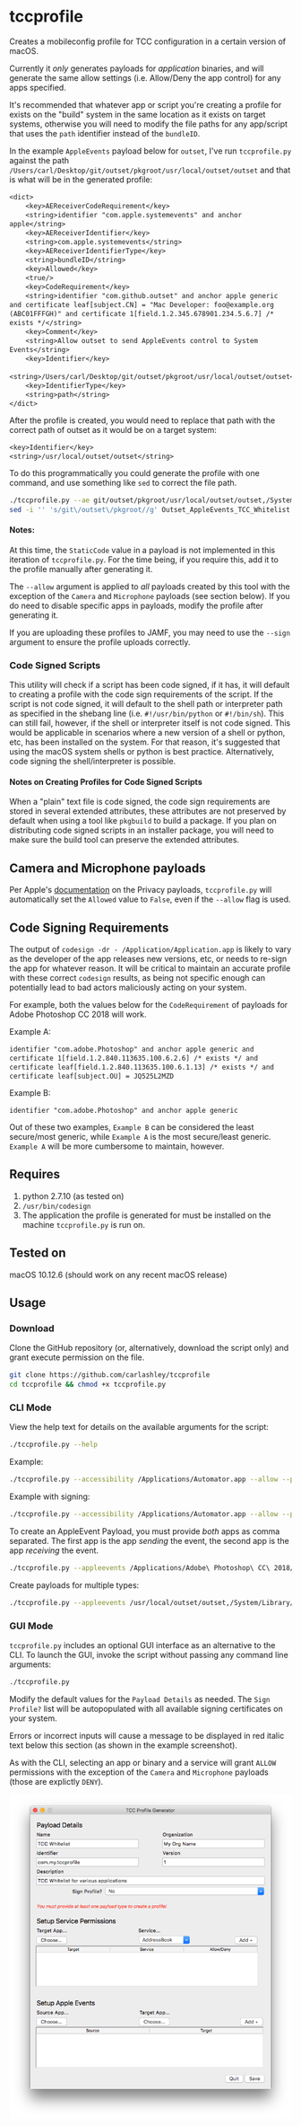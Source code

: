 # tccprofile
Creates a mobileconfig profile for TCC configuration in a certain version of macOS.

Currently it _only_ generates payloads for _application_ binaries, and will generate the same allow settings (i.e. Allow/Deny the app control) for any apps specified.

It's recommended that whatever app or script you're creating a profile for exists on the "build" system in the same location as it exists on target systems, otherwise you will need to modify the file paths for any app/script that uses the `path` identifier instead of the `bundleID`.

In the example `AppleEvents` payload below for `outset`, I've run `tccprofile.py` against the path `/Users/carl/Desktop/git/outset/pkgroot/usr/local/outset/outset` and that is what will be in the generated profile:
```
<dict>
	<key>AEReceiverCodeRequirement</key>
	<string>identifier "com.apple.systemevents" and anchor apple</string>
	<key>AEReceiverIdentifier</key>
	<string>com.apple.systemevents</string>
	<key>AEReceiverIdentifierType</key>
	<string>bundleID</string>
	<key>Allowed</key>
	<true/>
	<key>CodeRequirement</key>
	<string>identifier "com.github.outset" and anchor apple generic and certificate leaf[subject.CN] = "Mac Developer: foo@example.org (ABC01FFFGH)" and certificate 1[field.1.2.345.678901.234.5.6.7] /* exists */</string>
	<key>Comment</key>
	<string>Allow outset to send AppleEvents control to System Events</string>
	<key>Identifier</key>
	<string>/Users/carl/Desktop/git/outset/pkgroot/usr/local/outset/outset</string>
	<key>IdentifierType</key>
	<string>path</string>
</dict>
```

After the profile is created, you would need to replace that path with the correct path of outset as it would be on a target system:
```
<key>Identifier</key>
<string>/usr/local/outset/outset</string>
```

To do this programmatically you could generate the profile with one command, and use something like `sed` to correct the file path.
```bash
./tccprofile.py --ae git/outset/pkgroot/usr/local/outset/outset,/System/Library/CoreServices/System\ Events.app --allow --pd="Outset AppleEvents TCC Whitelist"  --pi="com.github.carlashley" --pn="Outset AppleEvents Control"  --po="My Great Company" --pv=1  -o Outset_AppleEvents_TCC_Whitelist.mobileconfig
sed -i '' 's/git\/outset\/pkgroot//g' Outset_AppleEvents_TCC_Whitelist.mobileconfig
```

#### Notes:
At this time, the `StaticCode` value in a payload is not implemented in this iteration of `tccprofile.py`. For the time being, if you require this, add it to the profile manually after generating it.

The `--allow` argument is applied to _all_ payloads created by this tool with the exception of the `Camera` and `Microphone` payloads (see section below). If you do need to disable specific apps in payloads, modify the profile after generating it.

If you are uploading these profiles to JAMF, you may need to use the `--sign` argument to ensure the profile uploads correctly.

### Code Signed Scripts
This utility will check if a script has been code signed, if it has, it will default to creating a profile with the code sign requirements of the script. If the script is not code signed, it will default to the shell path or interpreter path as specified in the shebang line (i.e. `#!/usr/bin/python` or `#!/bin/sh`). This can still fail, however, if the shell or interpreter itself is not code signed. This would be applicable in scenarios where a new version of a shell or python, etc, has been installed on the system. For that reason, it's suggested that using the macOS system shells or python is best practice. Alternatively, code signing the shell/interpreter is possible.

#### Notes on Creating Profiles for Code Signed Scripts
When a "plain" text file is code signed, the code sign requirements are stored in several extended attributes, these attributes are not preserved by default when using a tool like `pkgbuild` to build a package. If you plan on distributing code signed scripts in an installer package, you will need to make sure the build tool can preserve the extended attributes.


## Camera and Microphone payloads
Per Apple's [documentation](https://developer.apple.com/enterprise/documentation/Configuration-Profile-Reference.pdf) on the Privacy payloads, `tccprofile.py` will automatically set the `Allowed` value to `False`, even if the `--allow` flag is used.

## Code Signing Requirements
The output of `codesign -dr - /Application/Application.app` is likely to vary as the developer of the app releases new versions, etc, or needs to re-sign the app for whatever reason. It will be critical to maintain an accurate profile with these correct `codesign` results, as being not specific enough can potentially lead to bad actors maliciously acting on your system.

For example, both the values below for the `CodeRequirement` of payloads for Adobe Photoshop CC 2018 will work.

Example A:

```
identifier "com.adobe.Photoshop" and anchor apple generic and certificate 1[field.1.2.840.113635.100.6.2.6] /* exists */ and certificate leaf[field.1.2.840.113635.100.6.1.13] /* exists */ and certificate leaf[subject.OU] = JQ525L2MZD
```
Example B:

```
identifier "com.adobe.Photoshop" and anchor apple generic
```

Out of these two examples, `Example B` can be considered the least secure/most generic, while `Example A` is the most secure/least generic. `Example A` will be more cumbersome to maintain, however.

## Requires
1. python 2.7.10 (as tested on)
1. `/usr/bin/codesign`
1. The application the profile is generated for must be installed on the machine `tccprofile.py` is run on.

## Tested on
macOS 10.12.6 (should work on any recent macOS release)

## Usage

### Download

Clone the GitHub repository (or, alternatively, download the script only) and grant execute permission on the file.

```bash
git clone https://github.com/carlashley/tccprofile
cd tccprofile && chmod +x tccprofile.py
```

### CLI Mode

View the help text for details on the available arguments for the script:

```bash
./tccprofile.py --help
```

Example:

```bash
./tccprofile.py --accessibility /Applications/Automator.app --allow --payload-description="Whitelist Apps" --payload-identifier="com.github.carlashley" --payload-name="TCC Whitelist" --payload-org="My Great Company" --payload-version="1" -o TCC_Accessibility_Profile_20180816_v1.mobileconfig
```

Example with signing:

```bash
./tccprofile.py --accessibility /Applications/Automator.app --allow --payload-description="Whitelist Apps" --payload-identifier="com.github.carlashley" --payload-name="TCC Whitelist" --payload-org="My Great Company" --payload-version="1" -o TCC_Accessibility_Profile_20180816_v1.mobileconfig --sign="Certificate Name"
```

To create an AppleEvent Payload, you must provide _both_ apps as comma separated. The first app is the app _sending_ the event, the second app is the app _receiving_ the event.

```bash
./tccprofile.py --appleevents /Applications/Adobe\ Photoshop\ CC\ 2018/Adobe\ Photoshop\ CC\ 2018.app,/System/Library/CoreServices/Finder.app --payload-description="TCC Whitelist for Adobe Photoshop" --payload-name="TCC Whitelist" --payload-org="My Great Company" --payload-version=1 --payload-identifier="com.carlashley.github" -o Adobe_Photoshop_TCC.mobileconfig --allow --sign="Certificate Name"
```

Create payloads for multiple types:

```bash
./tccprofile.py --appleevents /usr/local/outset/outset,/System/Library/CoreServices/System\ Events.app --allfiles /Applications/Utilities/Terminal.app /usr/sbin/installer --accessibility /Applications/Adobe\ Photoshop\ CC\ 2018/Adobe\ Photoshop\ CC\ 2018.app --payload-description="TCC Whitelist for various applications" --payload-name="TCC Whitelist" --payload-org="My Great Company" --payload-version=1 --payload-identifier="com.carlashley.github" -o TCC_Whitelists.mobileconfig --allow --sign="Certificate Name"
```

### GUI Mode

`tccprofile.py` includes an optional GUI interface as an alternative to the CLI. To launch the GUI, invoke the script without passing any command line arguments:

```bash
./tccprofile.py
```

Modify the default values for the `Payload Details` as needed. The `Sign Profile?` list will be autopopulated with all available signing certificates on your system.

Errors or incorrect inputs will cause a message to be displayed in red italic text below this section (as shown in the example screenshot).

As with the CLI, selecting an app or binary and a service will grant `ALLOW` permissions with the exception of the `Camera` and `Microphone` payloads (those are explictly `DENY`).

![TCC Profile GUI](images/tccprofile_gui.png)
